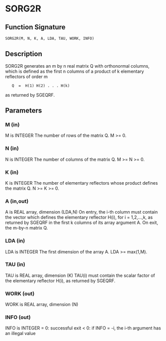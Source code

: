 # SORG2R

## Function Signature

```fortran
SORG2R(M, N, K, A, LDA, TAU, WORK, INFO)
```

## Description


 SORG2R generates an m by n real matrix Q with orthonormal columns,
 which is defined as the first n columns of a product of k elementary
 reflectors of order m

       Q  =  H(1) H(2) . . . H(k)

 as returned by SGEQRF.

## Parameters

### M (in)

M is INTEGER The number of rows of the matrix Q. M >= 0.

### N (in)

N is INTEGER The number of columns of the matrix Q. M >= N >= 0.

### K (in)

K is INTEGER The number of elementary reflectors whose product defines the matrix Q. N >= K >= 0.

### A (in,out)

A is REAL array, dimension (LDA,N) On entry, the i-th column must contain the vector which defines the elementary reflector H(i), for i = 1,2,...,k, as returned by SGEQRF in the first k columns of its array argument A. On exit, the m-by-n matrix Q.

### LDA (in)

LDA is INTEGER The first dimension of the array A. LDA >= max(1,M).

### TAU (in)

TAU is REAL array, dimension (K) TAU(i) must contain the scalar factor of the elementary reflector H(i), as returned by SGEQRF.

### WORK (out)

WORK is REAL array, dimension (N)

### INFO (out)

INFO is INTEGER = 0: successful exit < 0: if INFO = -i, the i-th argument has an illegal value

